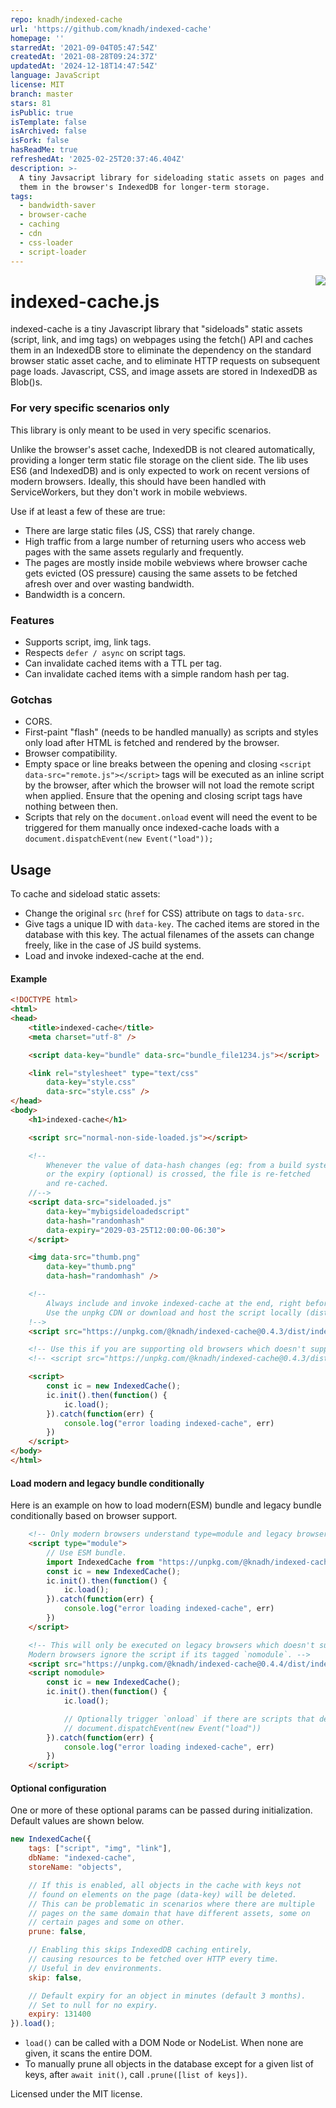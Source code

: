 ```yaml
---
repo: knadh/indexed-cache
url: 'https://github.com/knadh/indexed-cache'
homepage: ''
starredAt: '2021-09-04T05:47:54Z'
createdAt: '2021-08-28T09:24:37Z'
updatedAt: '2024-12-18T14:47:54Z'
language: JavaScript
license: MIT
branch: master
stars: 81
isPublic: true
isTemplate: false
isArchived: false
isFork: false
hasReadMe: true
refreshedAt: '2025-02-25T20:37:46.404Z'
description: >-
  A tiny Javsacript library for sideloading static assets on pages and caching
  them in the browser's IndexedDB for longer-term storage.
tags:
  - bandwidth-saver
  - browser-cache
  - caching
  - cdn
  - css-loader
  - script-loader
---
```


<a href="https://zerodha.tech"><img src="https://zerodha.tech/static/images/github-badge.svg" align="right" /></a>

# indexed-cache.js

indexed-cache is a tiny Javascript library that "sideloads" static assets (script, link, and img tags) on webpages using the fetch() API and caches them in an IndexedDB store to eliminate the dependency on the standard browser static asset cache, and to eliminate HTTP requests on subsequent page loads. Javascript, CSS, and image assets are stored in IndexedDB as Blob()s.

### For very specific scenarios only

This library is only meant to be used in very specific scenarios.

Unlike the browser's asset cache, IndexedDB is not cleared automatically, providing a longer term static file storage on the client side. The lib uses ES6 (and IndexedDB) and is only expected to work on recent versions of modern browsers. Ideally, this should have been handled with ServiceWorkers, but they don't work in mobile webviews.

Use if at least a few of these are true:

- There are large static files (JS, CSS) that rarely change.
- High traffic from a large number of returning users who access web pages with the same assets regularly and frequently.
- The pages are mostly inside mobile webviews where browser cache gets evicted  (OS pressure) causing the same assets to be fetched afresh over and over wasting bandwidth.
- Bandwidth is a concern.

### Features

- Supports script, img, link tags.
- Respects `defer / async` on script tags.
- Can invalidate cached items with a TTL per tag.
- Can invalidate cached items with a simple random hash per tag.

### Gotchas

- CORS.
- First-paint "flash" (needs to be handled manually) as scripts and styles only load after HTML is fetched and rendered by the browser.
- Browser compatibility.
- Empty space or line breaks between the opening and closing `<script data-src="remote.js"></script>` tags will be executed as an inline script by the browser, after which the browser will not load the remote script when applied. Ensure that the opening and closing script tags have nothing between then.
- Scripts that rely on the `document.onload` event will need the event to be triggered for them manually once indexed-cache loads with a `document.dispatchEvent(new Event("load"));`

## Usage

To cache and sideload static assets:

- Change the original `src` (`href` for CSS) attribute on tags to `data-src`.
- Give tags a unique ID with `data-key`. The cached items are stored in the database with this key. The actual filenames of the assets can change freely, like in the case of JS build systems.
- Load and invoke indexed-cache at the end.

#### Example

```html
<!DOCTYPE html>
<html>
<head>
    <title>indexed-cache</title>
    <meta charset="utf-8" />

    <script data-key="bundle" data-src="bundle_file1234.js"></script>

    <link rel="stylesheet" type="text/css"
        data-key="style.css"
        data-src="style.css" />
</head>
<body>
    <h1>indexed-cache</h1>

    <script src="normal-non-side-loaded.js"></script>

    <!--
        Whenever the value of data-hash changes (eg: from a build system)
        or the expiry (optional) is crossed, the file is re-fetched
        and re-cached.
    //-->
    <script data-src="sideloaded.js"
        data-key="mybigsideloadedscript"
        data-hash="randomhash"
        data-expiry="2029-03-25T12:00:00-06:30">
    </script>

    <img data-src="thumb.png"
        data-key="thumb.png"
        data-hash="randomhash" />

    <!--
        Always include and invoke indexed-cache at the end, right before </body>.
        Use the unpkg CDN or download and host the script locally (dist/indexed-cache.min.js).
    !-->
    <script src="https://unpkg.com/@knadh/indexed-cache@0.4.3/dist/indexed-cache.min.js" nomodule></script>

    <!-- Use this if you are supporting old browsers which doesn't support ES6. -->
    <!-- <script src="https://unpkg.com/@knadh/indexed-cache@0.4.3/dist/indexed-cache.legacy.min.js" nomodule></script> -->

    <script>
        const ic = new IndexedCache();
        ic.init().then(function() {
            ic.load();
        }).catch(function(err) {
            console.log("error loading indexed-cache", err)
        })
    </script>
</body>
</html>
```

#### Load modern and legacy bundle conditionally

Here is an example on how to load modern(ESM) bundle and legacy bundle conditionally based on browser support.

```html
    <!-- Only modern browsers understand type=module and legacy browsers will skip this script -->
    <script type="module">
        // Use ESM bundle.
        import IndexedCache from "https://unpkg.com/@knadh/indexed-cache@0.4.3/dist/indexed-cache.esm.min.js";
        const ic = new IndexedCache();
        ic.init().then(function() {
            ic.load();
        }).catch(function(err) {
            console.log("error loading indexed-cache", err)
        })
    </script>

    <!-- This will only be executed on legacy browsers which doesn't support ES6 modules.
    Modern browsers ignore the script if its tagged `nomodule`. -->
    <script src="https://unpkg.com/@knadh/indexed-cache@0.4.4/dist/indexed-cache.legacy.min.js" nomodule></script>
    <script nomodule>
        const ic = new IndexedCache();
        ic.init().then(function() {
            ic.load();

            // Optionally trigger `onload` if there are scripts that depend on it.
            // document.dispatchEvent(new Event("load"))
        }).catch(function(err) {
            console.log("error loading indexed-cache", err)
        })
    </script>
```

#### Optional configuration

One or more of these optional params can be passed during initialization. Default values are shown below.

```javascript
new IndexedCache({
    tags: ["script", "img", "link"],
    dbName: "indexed-cache",
    storeName: "objects",

    // If this is enabled, all objects in the cache with keys not
    // found on elements on the page (data-key) will be deleted.
    // This can be problematic in scenarios where there are multiple
    // pages on the same domain that have different assets, some on
    // certain pages and some on other.
    prune: false,

    // Enabling this skips IndexedDB caching entirely,
    // causing resources to be fetched over HTTP every time.
    // Useful in dev environments.
    skip: false,

    // Default expiry for an object in minutes (default 3 months).
    // Set to null for no expiry.
    expiry: 131400
}).load();
```

- `load()` can be called with a DOM Node or NodeList. When none are given, it scans the entire DOM.
- To manually prune all objects in the database except for a given list of keys, after `await init()`, call `.prune([list of keys])`.

Licensed under the MIT license.
